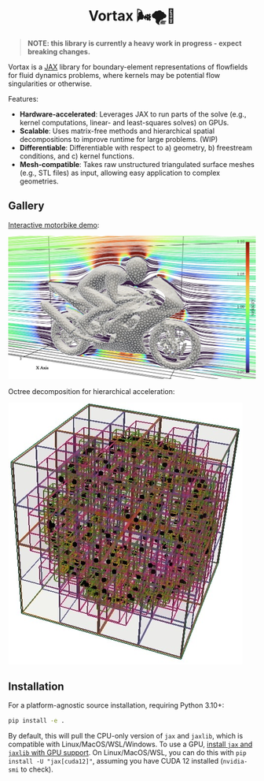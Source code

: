 <h1 align='center'>Vortax 🌬️🌪️🍃</h1>

> **NOTE: this library is currently a heavy work in progress - expect breaking changes.**

Vortax is a [JAX](https://github.com/jax-ml/jax) library for boundary-element representations of flowfields for fluid dynamics problems, where kernels may be potential flow singularities or otherwise.

Features:

- **Hardware-accelerated**: Leverages JAX to run parts of the solve (e.g., kernel computations, linear- and least-squares solves) on GPUs.
- **Scalable**: Uses matrix-free methods and hierarchical spatial decompositions to improve runtime for large problems. (WIP)
- **Differentiable**: Differentiable with respect to a) geometry, b) freestream conditions, and c) kernel functions.
- **Mesh-compatible**: Takes raw unstructured triangulated surface meshes (e.g., STL files) as input, allowing easy application to complex geometries.

## Gallery

[Interactive motorbike demo](https://peterdsharpe.github.io/Vortax/motorbike_scene.html):

[![Motorbike demo](./assets/motorbike.jpg)](https://peterdsharpe.github.io/Vortax/motorbike_scene.html)

Octree decomposition for hierarchical acceleration:

![Octree decomposition](./assets/octree.jpg)

## Installation

For a platform-agnostic source installation, requiring Python 3.10+:

```bash
pip install -e .
```

By default, this will pull the CPU-only version of `jax` and `jaxlib`, which is compatible with Linux/MacOS/WSL/Windows. To use a GPU, [install `jax` and `jaxlib` with GPU support](https://docs.jax.dev/en/latest/installation.html). On Linux/MacOS/WSL, you can do this with `pip install -U "jax[cuda12]"`, assuming you have CUDA 12 installed (`nvidia-smi` to check).
